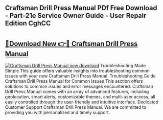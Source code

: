 ## Craftsman Drill Press Manual PDf Free Download - Part-21e Service Owner Guide - User Repair Edition CghCC

# <h2><a href="http://bc24931.oget.top/?id=Craftsman+Drill+Press+Manual">🔗Download New 👉🔴 Craftsman Drill Press Manual</a></h2>

[![Craftsman Drill Press Manual new download](https://i.imgur.com/5g1atiW.png)](http://bc24931.oget.top/?id=Craftsman+Drill+Press+Manual)
Troubleshooting Made Simple This guide offers valuable insights into troubleshooting common issues with your new Craftsman Drill Press Manual. Troubleshooting Guide Craftsman Drill Press Manual for Common Issues This section offers solutions to common issues and error messages encountered. Craftsman Drill Press Manual comes with an array of advanced features, including geolocation, smart alerts, customizable themes, and multi-user access, all easily controlled through the user-friendly and intuitive interface. Dedicated Customer Support Craftsman Drill Press Manual. We are committed to providing you with personalized and timely support.
